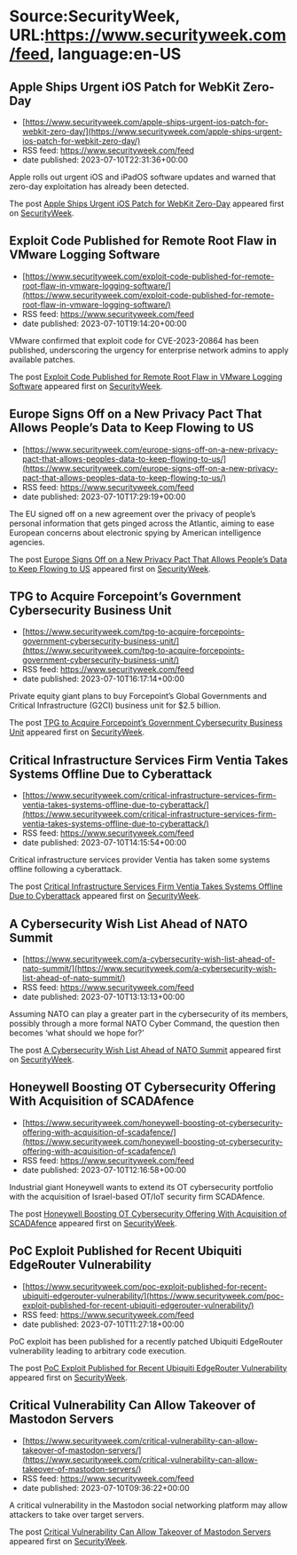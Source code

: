 # Source:SecurityWeek, URL:https://www.securityweek.com/feed, language:en-US

## Apple Ships Urgent iOS Patch for WebKit Zero-Day
 - [https://www.securityweek.com/apple-ships-urgent-ios-patch-for-webkit-zero-day/](https://www.securityweek.com/apple-ships-urgent-ios-patch-for-webkit-zero-day/)
 - RSS feed: https://www.securityweek.com/feed
 - date published: 2023-07-10T22:31:36+00:00

<p>Apple rolls out urgent iOS and iPadOS software updates and warned that zero-day exploitation has already been detected.</p>
<p>The post <a href="https://www.securityweek.com/apple-ships-urgent-ios-patch-for-webkit-zero-day/" rel="nofollow">Apple Ships Urgent iOS Patch for WebKit Zero-Day</a> appeared first on <a href="https://www.securityweek.com" rel="nofollow">SecurityWeek</a>.</p>

## Exploit Code Published for Remote Root Flaw in VMware Logging Software
 - [https://www.securityweek.com/exploit-code-published-for-remote-root-flaw-in-vmware-logging-software/](https://www.securityweek.com/exploit-code-published-for-remote-root-flaw-in-vmware-logging-software/)
 - RSS feed: https://www.securityweek.com/feed
 - date published: 2023-07-10T19:14:20+00:00

<p>VMware confirmed that exploit code for CVE-2023-20864 has been published, underscoring the urgency for enterprise network admins to apply available patches.</p>
<p>The post <a href="https://www.securityweek.com/exploit-code-published-for-remote-root-flaw-in-vmware-logging-software/" rel="nofollow">Exploit Code Published for Remote Root Flaw in VMware Logging Software</a> appeared first on <a href="https://www.securityweek.com" rel="nofollow">SecurityWeek</a>.</p>

## Europe Signs Off on a New Privacy Pact That Allows People’s Data to Keep Flowing to US
 - [https://www.securityweek.com/europe-signs-off-on-a-new-privacy-pact-that-allows-peoples-data-to-keep-flowing-to-us/](https://www.securityweek.com/europe-signs-off-on-a-new-privacy-pact-that-allows-peoples-data-to-keep-flowing-to-us/)
 - RSS feed: https://www.securityweek.com/feed
 - date published: 2023-07-10T17:29:19+00:00

<p>The EU signed off on a new agreement over the privacy of people’s personal information that gets pinged across the Atlantic, aiming to ease European concerns about electronic spying by American intelligence agencies.</p>
<p>The post <a href="https://www.securityweek.com/europe-signs-off-on-a-new-privacy-pact-that-allows-peoples-data-to-keep-flowing-to-us/" rel="nofollow">Europe Signs Off on a New Privacy Pact That Allows People’s Data to Keep Flowing to US</a> appeared first on <a href="https://www.securityweek.com" rel="nofollow">SecurityWeek</a>.</p>

## TPG to Acquire Forcepoint’s Government Cybersecurity Business Unit
 - [https://www.securityweek.com/tpg-to-acquire-forcepoints-government-cybersecurity-business-unit/](https://www.securityweek.com/tpg-to-acquire-forcepoints-government-cybersecurity-business-unit/)
 - RSS feed: https://www.securityweek.com/feed
 - date published: 2023-07-10T16:17:14+00:00

<p>Private equity giant plans to buy Forcepoint’s Global Governments and Critical Infrastructure (G2CI) business unit for $2.5 billion.</p>
<p>The post <a href="https://www.securityweek.com/tpg-to-acquire-forcepoints-government-cybersecurity-business-unit/" rel="nofollow">TPG to Acquire Forcepoint’s Government Cybersecurity Business Unit</a> appeared first on <a href="https://www.securityweek.com" rel="nofollow">SecurityWeek</a>.</p>

## Critical Infrastructure Services Firm Ventia Takes Systems Offline Due to Cyberattack
 - [https://www.securityweek.com/critical-infrastructure-services-firm-ventia-takes-systems-offline-due-to-cyberattack/](https://www.securityweek.com/critical-infrastructure-services-firm-ventia-takes-systems-offline-due-to-cyberattack/)
 - RSS feed: https://www.securityweek.com/feed
 - date published: 2023-07-10T14:15:54+00:00

<p>Critical infrastructure services provider Ventia has taken some systems offline following a cyberattack.</p>
<p>The post <a href="https://www.securityweek.com/critical-infrastructure-services-firm-ventia-takes-systems-offline-due-to-cyberattack/" rel="nofollow">Critical Infrastructure Services Firm Ventia Takes Systems Offline Due to Cyberattack</a> appeared first on <a href="https://www.securityweek.com" rel="nofollow">SecurityWeek</a>.</p>

## A Cybersecurity Wish List Ahead of NATO Summit
 - [https://www.securityweek.com/a-cybersecurity-wish-list-ahead-of-nato-summit/](https://www.securityweek.com/a-cybersecurity-wish-list-ahead-of-nato-summit/)
 - RSS feed: https://www.securityweek.com/feed
 - date published: 2023-07-10T13:13:13+00:00

<p>Assuming NATO can play a greater part in the cybersecurity of its members, possibly through a more formal NATO Cyber Command, the question then becomes ‘what should we hope for?’</p>
<p>The post <a href="https://www.securityweek.com/a-cybersecurity-wish-list-ahead-of-nato-summit/" rel="nofollow">A Cybersecurity Wish List Ahead of NATO Summit</a> appeared first on <a href="https://www.securityweek.com" rel="nofollow">SecurityWeek</a>.</p>

## Honeywell Boosting OT Cybersecurity Offering With Acquisition of SCADAfence
 - [https://www.securityweek.com/honeywell-boosting-ot-cybersecurity-offering-with-acquisition-of-scadafence/](https://www.securityweek.com/honeywell-boosting-ot-cybersecurity-offering-with-acquisition-of-scadafence/)
 - RSS feed: https://www.securityweek.com/feed
 - date published: 2023-07-10T12:16:58+00:00

<p>Industrial giant Honeywell wants to extend its OT cybersecurity portfolio with the acquisition of Israel-based OT/IoT security firm SCADAfence.</p>
<p>The post <a href="https://www.securityweek.com/honeywell-boosting-ot-cybersecurity-offering-with-acquisition-of-scadafence/" rel="nofollow">Honeywell Boosting OT Cybersecurity Offering With Acquisition of SCADAfence</a> appeared first on <a href="https://www.securityweek.com" rel="nofollow">SecurityWeek</a>.</p>

## PoC Exploit Published for Recent Ubiquiti EdgeRouter Vulnerability
 - [https://www.securityweek.com/poc-exploit-published-for-recent-ubiquiti-edgerouter-vulnerability/](https://www.securityweek.com/poc-exploit-published-for-recent-ubiquiti-edgerouter-vulnerability/)
 - RSS feed: https://www.securityweek.com/feed
 - date published: 2023-07-10T11:27:18+00:00

<p>PoC exploit has been published for a recently patched Ubiquiti EdgeRouter vulnerability leading to arbitrary code execution.</p>
<p>The post <a href="https://www.securityweek.com/poc-exploit-published-for-recent-ubiquiti-edgerouter-vulnerability/" rel="nofollow">PoC Exploit Published for Recent Ubiquiti EdgeRouter Vulnerability</a> appeared first on <a href="https://www.securityweek.com" rel="nofollow">SecurityWeek</a>.</p>

## Critical Vulnerability Can Allow Takeover of Mastodon Servers
 - [https://www.securityweek.com/critical-vulnerability-can-allow-takeover-of-mastodon-servers/](https://www.securityweek.com/critical-vulnerability-can-allow-takeover-of-mastodon-servers/)
 - RSS feed: https://www.securityweek.com/feed
 - date published: 2023-07-10T09:36:22+00:00

<p>A critical vulnerability in the Mastodon social networking platform may allow attackers to take over target servers.</p>
<p>The post <a href="https://www.securityweek.com/critical-vulnerability-can-allow-takeover-of-mastodon-servers/" rel="nofollow">Critical Vulnerability Can Allow Takeover of Mastodon Servers</a> appeared first on <a href="https://www.securityweek.com" rel="nofollow">SecurityWeek</a>.</p>

